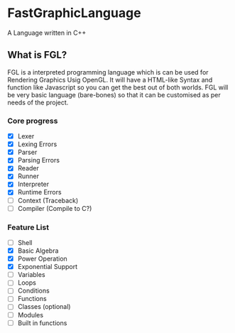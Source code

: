 # FastGraphicLanguage
A Language written in C++

## What is FGL?
FGL is a interpreted programming language which is can be used for Rendering Graphics Usig OpenGL.
It will have a HTML-like Syntax and function like Javascript so you can get the best out of both worlds.
FGL will be very basic language (bare-bones) so that it can be customised as per needs of the project.

### Core progress
- [x] Lexer
- [x] Lexing Errors
- [x] Parser
- [x] Parsing Errors
- [x] Reader
- [x] Runner
- [x] Interpreter
- [x] Runtime Errors
- [ ] Context (Traceback)
- [ ] Compiler (Compile to C?)

### Feature List
- [ ] Shell
- [x] Basic Algebra
- [x] Power Operation
- [x] Exponential Support
- [ ] Variables
- [ ] Loops 
- [ ] Conditions
- [ ] Functions
- [ ] Classes (optional)
- [ ] Modules
- [ ] Built in functions
